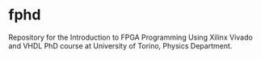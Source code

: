# fphd
Repository for the Introduction to FPGA Programming Using Xilinx Vivado and VHDL PhD course at University of Torino, Physics Department.
